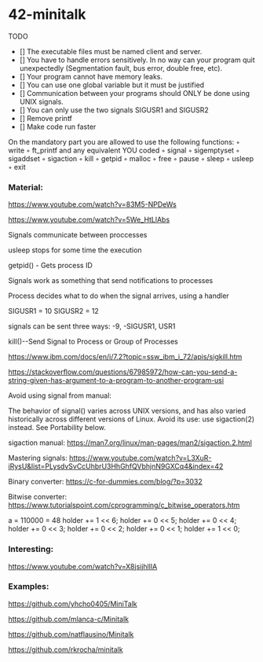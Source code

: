 # 42-minitalk

TODO
- [] The executable files must be named client and server.
- [] You have to handle errors sensitively. In no way can your program quit unexpectedly
(Segmentation fault, bus error, double free, etc).
- [] Your program cannot have memory leaks.
- [] You can use one global variable but it must be justified
- [] Communication between your programs should ONLY be done using UNIX signals.
- [] You can only use the two signals SIGUSR1 and SIGUSR2
- [] Remove printf
- [] Make code run faster


On the mandatory part you are allowed to use the following functions:
◦ write
◦ ft_printf and any equivalent YOU coded
◦ signal
◦ sigemptyset
◦ sigaddset
◦ sigaction
◦ kill
◦ getpid
◦ malloc
◦ free
◦ pause
◦ sleep
◦ usleep
◦ exit

### Material:

https://www.youtube.com/watch?v=83M5-NPDeWs

https://www.youtube.com/watch?v=5We_HtLlAbs

Signals communicate between proccesses

usleep stops for some time the execution

getpid() - Gets process ID

Signals work as something that send notifications to processes

Process decides what to do when the signal arrives, using a handler

SIGUSR1 = 10 SIGUSR2 = 12

signals can be sent three ways: -9, -SIGUSR1, USR1

kill()--Send Signal to Process or Group of Processes

https://www.ibm.com/docs/en/i/7.2?topic=ssw_ibm_i_72/apis/sigkill.htm

https://stackoverflow.com/questions/67985972/how-can-you-send-a-string-given-has-argument-to-a-program-to-another-program-usi

Avoid using signal from manual:

The behavior  of signal() varies across UNIX versions, and has also varied historically across different versions of Linux.  Avoid its use: use sigaction(2) instead.  See Portability below.

sigaction manual: https://man7.org/linux/man-pages/man2/sigaction.2.html

Mastering signals: https://www.youtube.com/watch?v=L3XuR-iRysU&list=PLysdvSvCcUhbrU3HhGhfQVbhjnN9GXCq4&index=42

Binary converter: https://c-for-dummies.com/blog/?p=3032

Bitwise converter: https://www.tutorialspoint.com/cprogramming/c_bitwise_operators.htm

a = 110000 = 48
holder += 1 << 6;
holder += 0 << 5;
holder += 0 << 4;
holder += 0 << 3;
holder += 0 << 2;
holder += 0 << 1;
holder += 1 << 0;

### Interesting:

https://www.youtube.com/watch?v=X8jsijhllIA

### Examples:

https://github.com/yhcho0405/MiniTalk

https://github.com/mlanca-c/Minitalk

https://github.com/natflausino/Minitalk

https://github.com/rkrocha/minitalk
